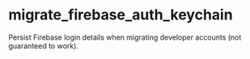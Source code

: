 # migrate_firebase_auth_keychain

Persist Firebase login details when migrating developer accounts (not guaranteed to work).
